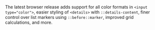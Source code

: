 The latest browser release adds support for all color formats in `<input type="color">`, easier styling of `<details>` with `::details-content`, finer control over list markers using `::before::marker`, improved grid calculations, and more.
